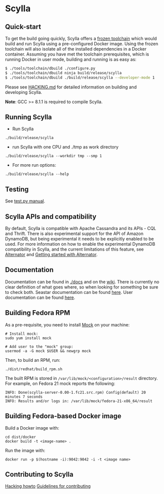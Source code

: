 # Scylla

## Quick-start

To get the build going quickly, Scylla offers a [frozen toolchain](tools/toolchain/README.md)
which would build and run Scylla using a pre-configured Docker image.
Using the frozen toolchain will also isolate all of the installed
dependencies in a Docker container.
Assuming you have met the toolchain prerequisites, which is running
Docker in user mode, building and running is as easy as:

```bash
$ ./tools/toolchain/dbuild ./configure.py
$ ./tools/toolchain/dbuild ninja build/release/scylla
$ ./tools/toolchain/dbuild ./build/release/scylla --developer-mode 1
 ```

Please see [HACKING.md](HACKING.md) for detailed information on building and developing Scylla.

**Note**: GCC >= 8.1.1 is required to compile Scylla.

## Running Scylla

* Run Scylla
```
./build/release/scylla

```

* run Scylla with one CPU and ./tmp as work directory

```
./build/release/scylla --workdir tmp --smp 1
```

* For more run options:
```
./build/release/scylla --help
```

## Testing

See [test.py manual](docs/testing.md).

## Scylla APIs and compatibility
By default, Scylla is compatible with Apache Cassandra and its APIs - CQL and
Thrift. There is also experimental support for the API of Amazon DynamoDB,
but being experimental it needs to be explicitly enabled to be used. For more
information on how to enable the experimental DynamoDB compatibility in Scylla,
and the current limitations of this feature, see
[Alternator](docs/alternator/alternator.md) and
[Getting started with Alternator](docs/alternator/getting-started.md).

## Documentation

Documentation can be found in [./docs](./docs) and on the
[wiki](https://github.com/scylladb/scylla/wiki). There is currently no clear
definition of what goes where, so when looking for something be sure to check
both.
Seastar documentation can be found [here](http://docs.seastar.io/master/index.html).
User documentation can be found [here](https://docs.scylladb.com/).

## Building Fedora RPM

As a pre-requisite, you need to install [Mock](https://fedoraproject.org/wiki/Mock) on your machine:

```
# Install mock:
sudo yum install mock

# Add user to the "mock" group:
usermod -a -G mock $USER && newgrp mock
```

Then, to build an RPM, run:

```
./dist/redhat/build_rpm.sh
```

The built RPM is stored in ``/var/lib/mock/<configuration>/result`` directory.
For example, on Fedora 21 mock reports the following:

```
INFO: Done(scylla-server-0.00-1.fc21.src.rpm) Config(default) 20 minutes 7 seconds
INFO: Results and/or logs in: /var/lib/mock/fedora-21-x86_64/result
```

## Building Fedora-based Docker image

Build a Docker image with:

```
cd dist/docker
docker build -t <image-name> .
```

Run the image with:

```
docker run -p $(hostname -i):9042:9042 -i -t <image name>
```

## Contributing to Scylla

[Hacking howto](HACKING.md)
[Guidelines for contributing](CONTRIBUTING.md)
